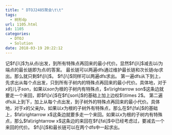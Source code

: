 ```yaml
---
title: " DTOJ2485聚会\t\t"
tags:
  - 树形dp
url: 1105.html
id: 1105
categories:
  - DTOJ
  - Solution
date: 2018-03-19 20:22:12
---
```


记$f\[i\]$为从点$i$出发，到所有特殊点再回来的最小代价。显然$f\[i\]$减去以$i$为端点的最长链即为点$i$的答案。 最长链可以两遍dfs通过维护最长链和次长链dp求出。那么就只剩$f\[i\]$。 $f\[i\]$同样可以两遍dfs求出。 第一遍dfs从下到上，先求出从每个点出发，只到所有子树内的特殊点再回来的最小代价。具体地，对于$x$的儿子$son$，如果以$son$为根的子树内有特殊点，$x\\rightarrow son$这条边就要走一个来回，即$f\[x\]$在$f\[son\]$的基础上加上边权$\\times 2$。 第二遍dfs从上到下，加上从每个点出发，到子树外的特殊点再回来的最小代价。具体地，对于$x$的父亲$fa$，如果以$x$为根的子树外有特殊点，那么在$f\[fa\]$的基础上，$fa\\rightarrow x$这条边就要多走一个来回。如果以$x$为根的子树内有特殊点，那么$fa\\rightarrow x$这条边的来回在$f\[fa\]$中已经考虑过，要减去一个来回的代价。 $f\[i\]$和最长链可以在两个dfs中一起求出。
